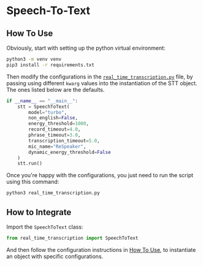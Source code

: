 # Speech-To-Text

## How To Use

Obviously, start with setting up the python virtual environment:

```bash
python3 -m venv venv
pip3 install -r requirements.txt
```

Then modify the configurations in the [`real_time_transcription.py`](./real_time_transcription.py) file, by passing using different `kwarg` values into the instantiation of the STT object. The ones listed below are the defaults.

```python
if __name__ == "__main__":
    stt = SpeechToText(
        model="turbo",
        non_english=False,
        energy_threshold=1000,
        record_timeout=4.0,
        phrase_timeout=3.0,
        transcription_timeout=5.0,
        mic_name="ReSpeaker",
        dynamic_energy_threshold=False
    )
    stt.run()
```

Once you're happy with the configurations, you just need to run the script using this command:

```bash
python3 real_time_transcription.py
```

## How to Integrate

Import the `SpeechToText` class:

```python
from real_time_transcription import SpeechToText
```

And then follow the configuration instructions in [How To Use](#how-to-use), to instantiate an object with specific configurations.
